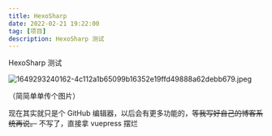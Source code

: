 ```yaml
---
title: HexoSharp
date: 2022-02-21 19:22:00
tag: [项目]
description: HexoSharp 测试
---
```


HexoSharp 测试

![1649293240162-4c112a1b65099b16352e19ffd49888a62debb679.jpeg](http://localhost:3000/api/gh/https://raw.githubusercontent.com/lixiang810/fk-gfw/master/hsp/1649293240162-4c112a1b65099b16352e19ffd49888a62debb679.jpeg)

（简简单单传个图片）

现在其实就只是个 GitHub 编辑器，以后会有更多功能的，~~等我写好自己的博客系统再说。~~ 不写了，直接拿 vuepress 摆烂
